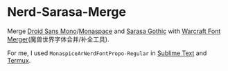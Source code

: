 # Nerd-Sarasa-Merge

Merge [Droid Sans Mono](https://www.1001fonts.com/droid-sans-mono-font.html)/[Monaspace](https://monaspace.githubnext.com/) and [Sarasa Gothic](https://github.com/be5invis/Sarasa-Gothic) with [Warcraft Font Merger](https://github.com/nowar-fonts/Warcraft-Font-Merger)(魔兽世界字体合并/补全工具).

For me, I used `MonaspiceArNerdFontPropo-Regular` in [Sublime Text](https://www.sublimetext.com/) and [Termux](https://termux.dev/en/).